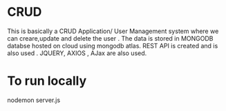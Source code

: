 # CRUD
This is basically a CRUD Application/ User Management system where we can creare,update and delete the user . The data is stored in MONGODB databse hosted on cloud using mongodb atlas. 
 REST API is created and is also used . JQUERY, AXIOS , AJax are also used.
 
 # To run locally
 nodemon server.js
